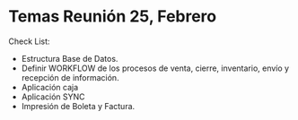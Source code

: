 # Temas Reunión 25, Febrero #


Check List:

  * Estructura Base de Datos.
  * Definir WORKFLOW de los procesos de venta, cierre, inventario, envío y recepción de información.
  * Aplicación caja
  * Aplicación SYNC
  * Impresión de Boleta y Factura.